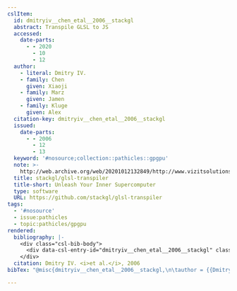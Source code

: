 ```yaml
---
cslItem:
  id: dmitryiv__chen_etal__2006__stackgl
  abstract: Transpile GLSL to JS
  accessed:
    date-parts:
      - - 2020
        - 10
        - 12
  author:
    - literal: Dmitry IV.
    - family: Chen
      given: Xiaoji
    - family: Marz
      given: Jamen
    - family: Kluge
      given: Alex
  citation-key: dmitryiv__chen_etal__2006__stackgl
  issued:
    date-parts:
      - - 2006
        - 12
        - 13
  keyword: '#nosource;collection::pathicles::gpgpu'
  note: >-
    http://web.archive.org/web/20201012132849/http://www.vizitsolutions.com/portfolio/webgl/gpgpu/
  title: stackgl/glsl-transpiler
  title-short: Unleash Your Inner Supercomputer
  type: software
  URL: https://github.com/stackgl/glsl-transpiler
tags:
  - '#nosource'
  - issue:pathicles
  - topic:pathicles/gpgpu
rendered:
  bibliography: |-
    <div class="csl-bib-body">
      <div data-csl-entry-id="dmitryiv__chen_etal__2006__stackgl" class="csl-entry">Dmitry IV. <i>et al.</i> 2006 <i>stackgl/glsl-transpiler</i>. Available at: https://github.com/stackgl/glsl-transpiler (Accessed: October 12, 2020).</div>
    </div>
  citation: Dmitry IV. <i>et al.</i>, 2006
bibTex: "@misc{dmitryiv__chen_etal__2006__stackgl,\n\tauthor = {{Dmitry IV.} and Chen, Xiaoji and Marz, Jamen and Kluge, Alex},\n\tyear = {2006},\n\tmonth = {dec 13},\n\tnote = {http://web.archive.org/web/20201012132849/http://www.vizitsolutions.com/portfolio/webgl/gpgpu/},\n\ttitle = {stackgl/glsl-transpiler},\n\thowpublished = {https://github.com/stackgl/glsl-transpiler},\n}\n\n"

---
```

